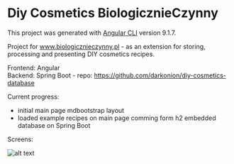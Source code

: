 # Diy Cosmetics BiologicznieCzynny

This project was generated with [Angular CLI](https://github.com/angular/angular-cli) version 9.1.7.

Project for www.biologicznieczynny.pl - as an extension for storing, processing and presenting DIY cosmetics recipes.<br>

Frontend: Angular <br>
Backend: Spring Boot - repo: https://github.com/darkonion/diy-cosmetics-database<br>

Current progress: <br>
- initial main page mdbootstrap layout <br>
- loaded example recipes on main page comming form h2 embedded database on Spring Boot <br>

Screens:

![alt text](https://i.imgur.com/u0rkOau.png)
